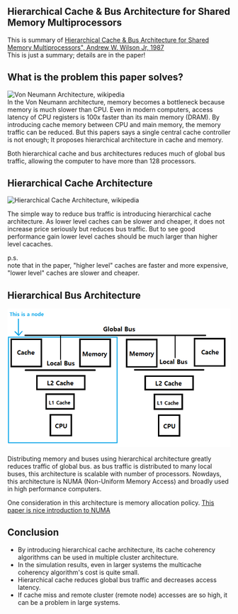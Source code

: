 ## Hierarchical Cache & Bus Architecture for Shared Memory Multiprocessors

This is summary of [Hierarchical Cache & Bus Architecture for Shared Memory Multiprocessors", Andrew W. Wilson Jr, 1987](https://dl.acm.org/doi/10.1145/30350.30378)  
This is just a summary; details are in the paper!

## What is the problem this paper solves?

![Von Neumann Architecture, wikipedia](https://upload.wikimedia.org/wikipedia/commons/thumb/e/e5/Von_Neumann_Architecture.svg/1920px-Von_Neumann_Architecture.svg.png)  
In the Von Neumann architecture, memory becomes a bottleneck because memory is much slower than CPU. Even in modern computers, access latency of CPU registers is 100x faster than its main memory (DRAM). By introducing cache memory between CPU and main memory, the memory traffic can be reduced. But this papers says a single central cache controller is not enough; It proposes hierarchical architecture in cache and memory.  

Both hierarchical cache and bus architectures reduces much of global bus traffic, allowing the computer to have more than 128 processors.

## Hierarchical Cache Architecture

![Hierarchical Cache Architecture, wikipedia](https://upload.wikimedia.org/wikipedia/commons/e/e8/Shared_private.png)

The simple way to reduce bus traffic is introducing hierarchical cache architecture. As lower level caches can be slower and cheaper, it does not increase price seriously but reduces bus traffic. But to see good performance gain lower level caches should be much larger than higher level cacaches.

p.s.  
note that in the paper, "higher level" caches are faster and more expensive, "lower level" caches are slower and cheaper.  

## Hierarchical Bus Architecture

![images/NUMA.png](images/NUMA.png)

Distributing memory and buses using hierarchical architecture greatly reduces traffic of global bus. as bus traffic is distributed to many local buses, this architecture is scalable with number of processors. Nowdays, this architecture is NUMA (Non-Uniform Memory Access) and broadly used in high performance computers.  

One consideration in this architecture is memory allocation policy. [This paper is nice introduction to NUMA](https://queue.acm.org/detail.cfm?id=2513149)

## Conclusion

- By introducing hierarchical cache architecture, its cache coherency algorithms can be used in multiple cluster architecture.
- In the simulation results, even in larger systems the multicache coherency algorithm's cost is quite small.
- Hierarchical cache reduces global bus traffic and decreases access latency.
- If cache miss and remote cluster (remote node) accesses are so high, it can be a problem in large systems.

